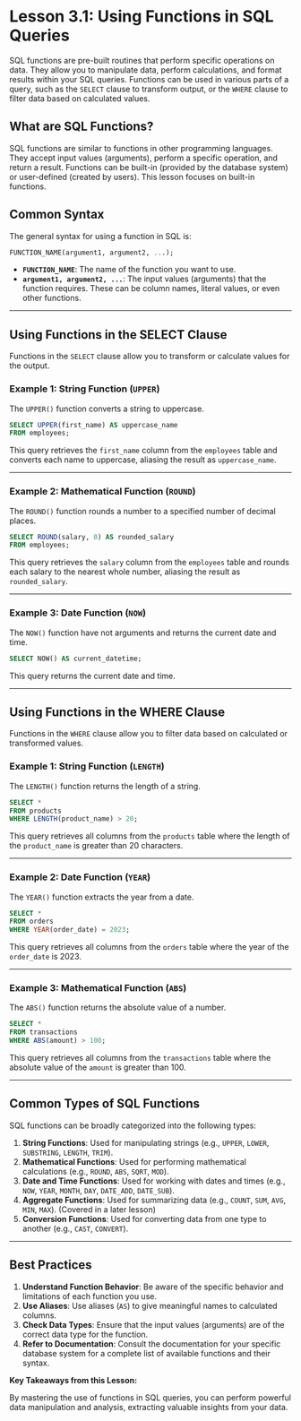 # Lesson 3.1: Using Functions in SQL Queries

SQL functions are pre-built routines that perform specific operations on data. They allow you to manipulate data, perform calculations, and format results within your SQL queries. Functions can be used in various parts of a query, such as the `SELECT` clause to transform output, or the `WHERE` clause to filter data based on calculated values.

## What are SQL Functions?

SQL functions are similar to functions in other programming languages. They accept input values (arguments), perform a specific operation, and return a result. Functions can be built-in (provided by the database system) or user-defined (created by users). This lesson focuses on built-in functions.

## Common Syntax

The general syntax for using a function in SQL is:

```sql
FUNCTION_NAME(argument1, argument2, ...);
```

- **`FUNCTION_NAME`**: The name of the function you want to use.
- **`argument1, argument2, ...`**: The input values (arguments) that the function requires. These can be column names, literal values, or even other functions.

---

## Using Functions in the SELECT Clause

Functions in the `SELECT` clause allow you to transform or calculate values for the output.

### Example 1: String Function (`UPPER`)
The `UPPER()` function converts a string to uppercase.

```sql
SELECT UPPER(first_name) AS uppercase_name
FROM employees;
```

This query retrieves the `first_name` column from the `employees` table and converts each name to uppercase, aliasing the result as `uppercase_name`.

---

### Example 2: Mathematical Function (`ROUND`)
The `ROUND()` function rounds a number to a specified number of decimal places.

```sql
SELECT ROUND(salary, 0) AS rounded_salary
FROM employees;
```

This query retrieves the `salary` column from the `employees` table and rounds each salary to the nearest whole number, aliasing the result as `rounded_salary`.

---

### Example 3: Date Function (`NOW`)
The `NOW()` function have not arguments and returns the current date and time.

```sql
SELECT NOW() AS current_datetime;
```

This query returns the current date and time.

---

## Using Functions in the WHERE Clause

Functions in the `WHERE` clause allow you to filter data based on calculated or transformed values.

### Example 1: String Function (`LENGTH`)
The `LENGTH()` function returns the length of a string.

```sql
SELECT *
FROM products
WHERE LENGTH(product_name) > 20;
```

This query retrieves all columns from the `products` table where the length of the `product_name` is greater than 20 characters.

---

### Example 2: Date Function (`YEAR`)
The `YEAR()` function extracts the year from a date.

```sql
SELECT *
FROM orders
WHERE YEAR(order_date) = 2023;
```

This query retrieves all columns from the `orders` table where the year of the `order_date` is 2023.

---

### Example 3: Mathematical Function (`ABS`)
The `ABS()` function returns the absolute value of a number.

```sql
SELECT *
FROM transactions
WHERE ABS(amount) > 100;
```

This query retrieves all columns from the `transactions` table where the absolute value of the `amount` is greater than 100.

---

## Common Types of SQL Functions

SQL functions can be broadly categorized into the following types:

1. **String Functions**: Used for manipulating strings (e.g., `UPPER`, `LOWER`, `SUBSTRING`, `LENGTH`, `TRIM`).
2. **Mathematical Functions**: Used for performing mathematical calculations (e.g., `ROUND`, `ABS`, `SQRT`, `MOD`).
3. **Date and Time Functions**: Used for working with dates and times (e.g., `NOW`, `YEAR`, `MONTH`, `DAY`, `DATE_ADD`, `DATE_SUB`).
4. **Aggregate Functions**: Used for summarizing data (e.g., `COUNT`, `SUM`, `AVG`, `MIN`, `MAX`). (Covered in a later lesson)
5. **Conversion Functions**: Used for converting data from one type to another (e.g., `CAST`, `CONVERT`).

---

## Best Practices

1. **Understand Function Behavior**: Be aware of the specific behavior and limitations of each function you use.
2. **Use Aliases**: Use aliases (`AS`) to give meaningful names to calculated columns.
3. **Check Data Types**: Ensure that the input values (arguments) are of the correct data type for the function.
4. **Refer to Documentation**: Consult the documentation for your specific database system for a complete list of available functions and their syntax.

**Key Takeaways from this Lesson:**

By mastering the use of functions in SQL queries, you can perform powerful data manipulation and analysis, extracting valuable insights from your data.

